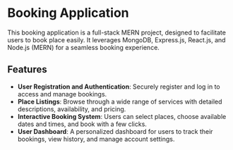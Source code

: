 # Booking Application

This booking application is a full-stack MERN project, designed to facilitate users to book place easily. It leverages MongoDB, Express.js, React.js, and Node.js (MERN) for a seamless booking experience.

## Features

- **User Registration and Authentication**: Securely register and log in to access and manage bookings.
- **Place Listings**: Browse through a wide range of services with detailed descriptions, availability, and pricing.
- **Interactive Booking System**: Users can select places, choose available dates and times, and book with a few clicks.
- **User Dashboard**: A personalized dashboard for users to track their bookings, view history, and manage account settings.
